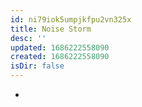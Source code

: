 ```yaml
---
id: ni79iok5umpjkfpu2vn325x
title: Noise Storm
desc: ''
updated: 1686222558090
created: 1686222558090
isDir: false
---
```

-